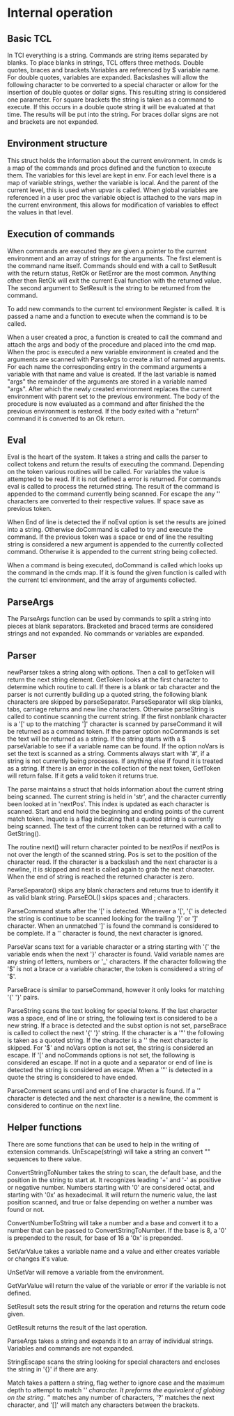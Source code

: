 # Internal operation

## Basic TCL

In TCl everything is a string. Commands are string items separated by blanks.
To place blanks in strings, TCL offers three methods. Double quotes, braces 
and brackets.Variables are referenced by $ variable name. For double quotes,
variables are expanded. Backslashes will allow the following character to be
converted to a special character or allow for the insertion of double quotes
or dollar signs. This resulting string is considered one parameter. For square
brackets the string is taken as a command to execute. If this occurs in a
double quote string it will be evaluated at that time. The results will be put
into the string. For braces dollar signs are not and brackets are not expanded.

## Environment structure

This struct holds the information about the current environment. In cmds is a
map of the commands and procs defined and the function to execute them. The
variables for this level are kept in env. For each level there is a map of
variable strings, wether the variable is local. And the parent of the current
level, this is used when upvar is called. When global variables are referenced
in a user proc the variable object is attached to the vars map in the current
environment, this allows for modification of variables to effect the values in
that level.

## Execution of commands

When commands are executed they are given a pointer to the current environment
and an array of strings for the arguments. The first element is the command 
name itself. Commands should end with a call to SetResult with the return
status, RetOk or RetError are the most common. Anything other then RetOk will
exit the current Eval function with the returned value. The second argument to
SetResult is the string to be returned from the command.

To add new commands to the current tcl environment Register is called. It is
passed a name and a function to execute when the command is to be called.

When a user created a proc, a function is created to call the command and 
attach the args and body of the procedure and placed into the cmd map. When
the proc is executed a new variable environment is created and the arguments
are scanned with ParseArgs to create a list of named arguments. For each name
the corresponding entry in the command arguments a variable with that name
and value is created. If the last variable is named "args" the remainder of
the arguments are stored in a variable named "args". After which the newly
created environment replaces the current environment with parent set to the
previous environment. The body of the procedure is now evaluated as a
command and after finished the the previous environment is restored. If the
body exited with a "return" command it is converted to an Ok return.

## Eval

Eval is the heart of the system. It takes a string and calls the parser to
collect tokens and return the results of executing the command. Depending on
the token various routines will be called. For variables the value is
attempted to be read. If it is not defined a error is returned. For commands
eval is called to process the returned string. The result of the command is
appended to the command currently being scanned. For escape the any '\'
characters are converted to their respective values. If space save as
previous token.

When End of line is detected the if noEval option is set the results are
joined into a string. Otherwise doCommand is called to try and execute the
command. If the previous token was a space or end of line the resulting
string is considered a new argument is appended to the currently collected
command. Otherwise it is appended to the current string being collected.

When a command is being executed, doCommand is called which looks up the
command in the cmds map. If it is found the given function is called with
the current tcl environment, and the array of arguments collected.

## ParseArgs

The ParseArgs function can be used by commands to split a string into pieces
at blank separators. Bracketed and braced terms are considered strings and
not expanded. No commands or variables are expanded.

## Parser

newParser takes a string along with options. Then a call to getToken will
return the next string element. GetToken looks at the first character to
determine which routine to call. If there is a blank or tab character and
the parser is not currently building up a quoted string, the following
blank characters are skipped by parseSeparator. ParseSeparator will skip
blanks, tabs, carriage returns and new line characters. Otherwise parseString
is called to continue scanning the current string.  If the first nonblank
character is a '[' up to the matching ']' character is scanned by parseCommand
it will be returned as a command token. If the parser option noCommands is set
the text will be returned as a string. If the string starts with a $
parseVariable to see if a variable name can be found. If the option noVars
is set the text is scanned as a string. Comments always start with '#', if a
string is not currently being processes. If anything else if found it is
treated as a string. If there is an error in the collection of the next token, 
GetToken will return false. If it gets a valid token it returns true.

The parse maintains a struct that holds information about the current string
being scanned. The current string is held in 'str', and the character
currently been looked at in 'nextPos'. This index is updated as each character
is scanned. Start and end hold the beginning and ending points of the current
match token. Inquote is a flag indicating that a quoted string is currently
being scanned. The text of the current token can be returned with a call to
GetString().

The routine next() will return character pointed to be nextPos if nextPos is
not over the length of the scanned string. Pos is set to the position of the
character read. If the character is a backslash and the next character is a
newline, it is skipped and next is called again to grab the next character.
When the end of string is reached the returned character is zero.

ParseSeparator() skips any blank characters and returns true to identify it
as valid blank string. ParseEOL() skips spaces and ; characters.

ParseCommand starts after the '[' is detected. Whenever a '[', '{' is detected
the string is continue to be scanned looking for the trailing '}' or ']'
character. When an unmatched ']' is found the command is considered to be
complete. If a '\' character is found, the next character is ignored. 

ParseVar scans text for a variable character or a string starting with '{' the
variable ends when the next '}' character is found. Valid variable names are
any string of letters, numbers or '_' characters. If the character following the '\$'
is not a brace or a variable character, the token is considered a string
of '$'.

ParseBrace is similar to parseCommand, however it only looks for matching '{'
'}' pairs.

ParseString scans the text looking for special tokens. If the last character
was a space, end of line or string, the following text is considered to be a
new string. If a brace is detected and the subst option is not set, parseBrace
is called to collect the next '{' '}' string. If the character is a '"' the
following is taken as a quoted string. If the character is a '\' the next
character is skipped. For '$' and noVars option is not set, the string is
considered an escape. If '[' and noCommands options is not set, the following
is considered an escape. If not in a quote and a separator or end of line
is detected the string is considered an escape. When a '"' is detected in
a quote the string is considered to have ended. 

ParseComment scans until and end of line character is found. If a '\'
character is detected and the next character is a newline, the comment is
considered to continue on the next line. 

## Helper functions

There are some functions that can be used to help in the writing of extension
commands. UnEscape(string) will take a string an convert "\" sequences to there
value.

ConvertStringToNumber takes the string to scan, the default base, and the
position in the string to start at. It recognizes leading '+' and '-' as
positive or negative number. Numbers starting with '0' are considered octal,
and starting with '0x' as hexadecimal. It will return the numeric value, the
last position scanned, and true or false depending on wether a number was
found or not.

ConvertNumberToString will take a number and a base and convert it to a number
that can be passed to ConvertStringToNumber. If the base is 8, a '0' is
prepended to the result, for base of 16 a '0x' is prepended.

SetVarValue takes a variable name and a value and either creates variable or
changes it's value.

UnSetVar will remove a variable from the environment.

GetVarValue will return the value of the variable or error if the variable is
not defined.

SetResult sets the result string for the operation and returns the return code
given.

GetResult returns the result of the last operation.

ParseArgs takes a string and expands it to an array of individual strings.
Variables and commands are not expanded.

StringEscape scans the string looking for special characters and encloses
the string in '{}' if there are any.

Match takes a pattern a string, flag wether to ignore case and the maximum
depth to attempt to match '*' character. It preforms the equivalent of 
globing on the string. '*' matches any number of characters, '?' matches the
next character, and '[]' will match any characters between the brackets. 

